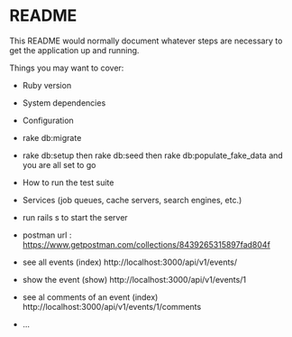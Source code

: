 # README

This README would normally document whatever steps are necessary to get the
application up and running.

Things you may want to cover:

* Ruby version

* System dependencies

* Configuration

* rake db:migrate

* rake db:setup then rake db:seed then rake db:populate_fake_data and you are all set to go

* How to run the test suite

* Services (job queues, cache servers, search engines, etc.)

* run rails s to start the server 
* postman url :  https://www.getpostman.com/collections/8439265315897fad804f
* see all events (index) http://localhost:3000/api/v1/events/
* show the event (show) http://localhost:3000/api/v1/events/1
* see al comments of an event (index) http://localhost:3000/api/v1/events/1/comments

* ...
